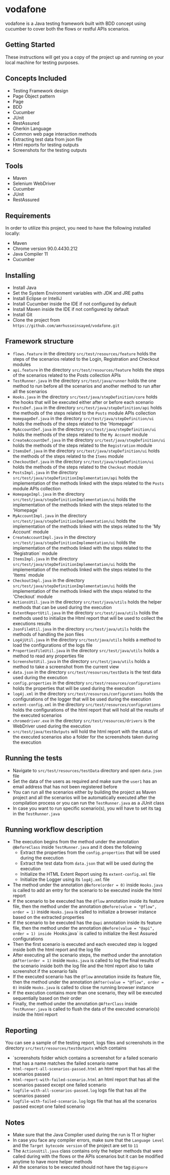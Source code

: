 # vodafone
vodafone is a Java testing framework built with BDD concept using cucumber to cover both the flows or restful APIs scenarios.

## Getting Started
These instructions will get you a copy of the project up and running on your local machine for testing purposes.

## Concepts Included
* Testing Framework design
* Page Object pattern
* Page 
* BDD
* Cucumber
* JUnit
* RestAssured
* Gherkin Language
* Common web page interaction methods
* Extracting test data from json file
* Html reports for testing outputs
* Screenshots for the testing outputs

## Tools
* Maven
* Selenium WebDriver
* Cucumber
* JUnit
* RestAssured

## Requirements
In order to utilize this project, you need to have the following installed locally:
* Maven
* Chrome version 90.0.4430.212
* Java Compiler 11
* Cucumber

## Installing
* Install Java
* Set the System Environment variables with JDK and JRE paths
* Install Eclipse or IntelliJ
* Install Cucumber inside the IDE if not configured by default
* Install Maven inside the IDE if not configured by default
* Install Git
* Clone the project from `https://github.com/amrhusseinsayed/vodafone.git`

## Framework structure
* `flows.feature` in the directory `src/test/resources/feature` holds the steps of the scenarios related to the Login, Registration and Checkout modules
* `api.feature` in the directory `src/test/resources/feature` holds the steps of the scenarios related to the Posts collection APIs
* `TestRunner.java` in the directory `src/test/java/runner` holds the one method to run before all the scenarios and another method to run after all the scenarios
* `Hooks.java` in the directory `src/test/java/stepDefinition/core` holds the hooks that will be executed either after or before each scenario
* `PostsDef.java` in the directory `src/test/java/stepDefinition/api` holds the methods of the steps related to the `Posts` module APIs collection
* `HomepageDef.java` in the directory `src/test/java/stepDefinition/ui` holds the methods of the steps related to the 'Homepage'
* `MyAccountDef.java` in the directory `src/test/java/stepDefinition/ui` holds the methods of the steps related to the `My Account` module
* `CreateAccountDef.java` in the directory `src/test/java/stepDefinition/ui` holds the methods of the steps related to the `Registration` module
* `ItemsDef.java` in the directory `src/test/java/stepDefinition/ui` holds the methods of the steps related to the `Items` module
* `CheckoutDef.java` in the directory `src/test/java/stepDefinition/ui` holds the methods of the steps related to the `Checkout` module
* `PostsImpl.java` in the directory `src/test/java/stepDefinitionImplementation/api` holds the implementation of the methods linked with the steps related to the `Posts` module APIs collection
* `HomepageImpl.java` in the directory `src/test/java/stepDefinitionImplementation/ui` holds the implementation of the methods linked with the steps related to the 'Homepage`
* `MyAccountImpl.java` in the directory `src/test/java/stepDefinitionImplementation/ui` holds the implementation of the methods linked with the steps related to the 'My Account` module
* `CreateAccountImpl.java` in the directory `src/test/java/stepDefinitionImplementation/ui` holds the implementation of the methods linked with the steps related to the 'Registration` module
* `ItemsImpl.java` in the directory `src/test/java/stepDefinitionImplementation/ui` holds the implementation of the methods linked with the steps related to the 'Items` module
* `CheckoutImpl.java` in the directory `src/test/java/stepDefinitionImplementation/ui` holds the implementation of the methods linked with the steps related to the 'Checkout` module
* `ActionsUtil.java` in the directory `src/test/java/utils` holds the helper methods that can be used during the execution
* `ExtentReportUtil.java` in the directory `src/test/java/utils` holds the methods used to initialize the Html report that will be used to collect the executions results
* `JsonFileUtil.java` in the directory `src/test/java/utils` holds the methods of handling the json files
* `Log4jUtil.java` in the directory `src/test/java/utils` holds a method to load the configurations of the logs file
* `PropertiesFileUtil.java` in the directory `src/test/java/utils` holds a method to read any properties file
* `ScreenshotUtil.java` in the directory `src/test/java/utils` holds a method to take a screenshot from the current view
* `data.json` in the directory `src/test/resources/testData` is the test data used during the execution
* `config.properties` in the directory `src/test/resources/configurations` holds the properties that will be used during the execution
* `log4j.xml` in the directory `src/test/resources/configurations` holds the configurations of the logger that will be used during the execution
* `extent-config.xml` in the directory `src/test/resources/configurations` holds the configurations of the html report that will hold all the results of the executed scenarios
* `chromedriver.exe` in the directory `src/test/resources/drivers` is the WebDriver used during the execution
* `src/test/java/testOutputs` will hold the html report with the status of the executed scenarios also a folder for the screenshots taken during the execution

## Running the tests
* Navigate to `src/test/resources/testData` directory and open `data.json` file
* Set the data of the users as required and make sure the `user1` has an email address that has not been registered before
* You can run all the scenarios either by building the project as Maven project and all the scenarios will be automatically executed after the compilation process or you can run the `TestRunner.java` as a JUnit class
* In case you want to run specific scenario(s), you will have to set its tag in the `TestRunner.java`

## Running workflow description
* The execution begins from the method under the annotation `@BeforeClass` inside `TestRunner.java` and it does the following
  * Extract the properties from the `config.properties` that will be used during the execution
  * Extract the test data from `data.json` that will be used during the execution
  * Initialize the HTML Extent Report using its `extent-config.xml` file
  * Initialize the Logger using its `log4j.xml` file
* The method under the annotation `@Before(order = 0)` inside `Hooks.java` is called to add an entry for the scenario to be executed inside the html report
* If the scenario to be executed has the `@flow` annotation inside its feature file, then the method under the annotation `@Before(value = "@flow", order = 1)` inside `Hooks.java` is called to initialize a browser instance based on the extracted properties
* If the scenario to be executed has the `@api` annotation inside its feature file, then the method under the annotation `@Before(value = "@api", order = 1) inside `Hooks.java` is called to initialize the Rest Assured configurations
* Then the first scenario is executed and each executed step is logged inside both the html report and the log file
* After executing all the scenario steps, the method under the annotation `@After(order = 1)` inside `Hooks.java` is called to log the final results of the scenario inside both the log file and the html report also to take screenshot if the scenario fails
* If the executed scenario has the `@flow` annotation inside its feature file, then the method under the annotation `@After(value = "@flow", order = 0)` inside `Hooks.java` is called to close the running browser instance
* If the execution contains more than one scenario, they will be executed sequentially based on their order
* Finally, the method under the annotation `@AfterClass` inside `TestRunner.java` is called to flush the data of the executed scenario(s) inside the html report

## Reporting
You can see a sample of the testing report, logs files and screenshots in the directory `src/test/resources/testOutputs` which contains
* `screenshots folder which contains a screenshot for a failed scenario that has a name matches the failed scenario name
* `html-report-all-scenarios-passed.html` an html report that has all the scenarios passed
* `html-report-with-failed-scenario.html` an html report that has all the scenarios passed except one failed scenario
* `logfile-with-all-scenarios-passed.log` logs file that has all the scenarios passed
* `logfile-with-failed-scenario.log` logs file that has all the scenarios passed except one failed scenario

## Notes
* Make sure that the Java Complier used during the run is 11 or higher
* In case you face any compiler errors, make sure that the `Language Level` and the `Target bytecode version` of the project are set to `11` 
* The `ActionsUtil.java` class contains only the helper methods that were called during with the flows or the APIs scenarios but it can be modified anytime to have more helper methods
* All the scenarios to be executed should not have the tag `@ignore`
